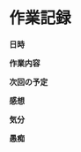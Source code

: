 # 作業記録

<!-- 
  - MUST: ファイル名は _logs/YYYYMMDD_HHmm_<task_description>.md 形式で保存すること
    - task_description は optional であり省略可能
  - MUST: 各見出しで定義されていることのみ記載すること
-->

**日時**
<!-- 
  現在日時を YYYY-MM-dd HH:mm 形式で記す
  コマンド: date "+%Y-%m-%d %H:%M"
  e.g. 2025-06-23 13:30
-->

**作業内容**
<!-- 
  以下を記録すること 
  - 何をしたか
    - 作業内でどのような問題が発生したか
    - 発生した問題を、どのように解決したか
-->

**次回の予定**

**感想**

<!-- 
  技術的学びと知見を体系的に記録する：
  
  - **技術的発見**
    - 新たに理解した仕組みや内部動作
    - 想定と違った実際の動作
    - 設定やコマンドの正しい使い方
  
  - **ベストプラクティス**
    - 効果的だった手法やパターン
    - 避けるべき方法
    - 可読性・保守性を向上させるテクニック
  
  **今後に活かせる知見**
    - 同様の問題に遭遇した時のアプローチ
    - 参考になるドキュメント・リソース
    - 他のプロジェクトでも使えそうな設定
  
  例: 「○○ツールは△△の権限が内部的に必要だと分かった」
      「□□パターンを使うと設定が汎用的になる」
      「××の場合は◇◇を先に確認すると効率的」
-->

**気分**

<!-- 
  正直な感情を時系列で記録する：
  - 最初に感じた素直な反応（困惑、イライラ、ワクワクなど）
  - 作業中の感情の変化（諦め、集中、達成感など）
  - 最終的にどう思ったか（満足、モヤモヤ、楽しかったなど）
  
  例: 「最初は○○で困惑したけど、□□が分かった時はスッキリした」
      「△△がうまくいかなくて正直イライラしたが、最終的には勉強になった」
-->

**愚痴**

<!-- 
  遠慮なく本音を書く（このファイルは git 管理外なので安全）:
  - ツールや技術への不満・文句
  - 自分のミスへの後悔や自己嫌悪
  - 理不尽だと感じたこと
  - 「なんでこんなことで...」という小さなストレス
  
  例: 「○○の設定が分かりにくすぎて時間を無駄にした」
      「またあの凡ミスやってしまって情けない」
      「△△のドキュメントが古くて役に立たない」
-->
